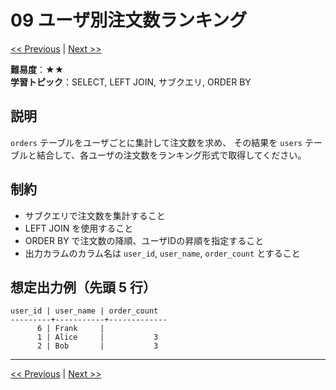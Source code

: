 # 09 ユーザ別注文数ランキング

[<< Previous](problem_08.md) | [Next >>](problem_10.md)

**難易度**：★★  
**学習トピック**：SELECT, LEFT JOIN, サブクエリ, ORDER BY

## 説明
`orders` テーブルをユーザごとに集計して注文数を求め、
その結果を `users` テーブルと結合して、各ユーザの注文数をランキング形式で取得してください。

## 制約

* サブクエリで注文数を集計すること
* LEFT JOIN を使用すること
* ORDER BY で注文数の降順、ユーザIDの昇順を指定すること
* 出力カラムのカラム名は `user_id`, `user_name`, `order_count` とすること

## 想定出力例（先頭 5 行）
 
```
user_id | user_name | order_count 
---------+-----------+-------------
      6 | Frank     |            
      1 | Alice     |           3
      2 | Bob       |           3
```

---

[<< Previous](problem_08.md) | [Next >>](problem_10.md)

